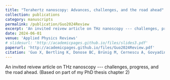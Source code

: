 ```yaml
---
title: "Terahertz nanoscopy: Advances, challenges, and the road ahead"
collection: publications
category: manuscripts
permalink: /publication/Guo2024Review
excerpt: 'An invited reivew article on THz nanoscopy --- challenges, progress, and the road ahead. (Based on part of my PhD thesis chapter 2)'
date: 2024-06-01
venue: 'Applied Physics Reviews'
# slidesurl: 'http://academicpages.github.io/files/slides3.pdf'
paperurl: 'http://academicpages.github.io/files/Guo2024Review.pdf'
citation: 'Guo X, Bertling K, Donose BC, Brünig M, Cernescu A, Govyadinov AA, Rakić AD. Terahertz nanoscopy: Advances, challenges, and the road ahead. Applied Physics Reviews. 2024 Jun 1;11(2) 021306.'
---
```


An invited reivew article on THz nanoscopy --- challenges, progress, and the road ahead. (Based on part of my PhD thesis chapter 2)